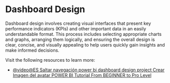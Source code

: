 # Dashboard Design

Dashboard design involves creating visual interfaces that present key performance indicators (KPIs) and other important data in an easily understandable format. This process includes selecting appropriate charts and graphs, arranging them logically, and ensuring the overall design is clear, concise, and visually appealing to help users quickly gain insights and make informed decisions.

Visit the following resources to learn more:

- [@video@ES  Saltar navegación power bi dashboard design project     Crear   Imagen del avatar POWER BI Tutorial From BEGINNER to Pro Level](https://www.youtube.com/watch?v=0BKlUySopU4)